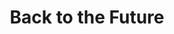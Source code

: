 ---
layout: video
series: Angry Video Game Nerd
season: 1
episode: 6
title: "Back to the Future"
permalink: /avgn/episode-6
video_id: y306cWw98a4
alt_video_id: Si6HEWEH6Oo
ra_video_id: LpJ00NN6o48
drive_id: 12EUvpBIEPc2JEoFTP-v5kqZcn51e1Fbh
release_date: 2006-07-21
previous_titles:
  - "Angry Nintendo Nerd: Back to the Future"
platforms:
  - Nintendo Entertainment System
short_platforms:
  - NES
title-card: /assets/images/avgn/title-card/episode-6b.jpg
thumbnails:
games:
  - Back to the Future
mike_notes: |
  – For Episode 6 the Nerd takes a look at the Back to the Future (NES) as well as BTTF 2 & 3 (NES).

  – A clip from this episode appeared on a Viral Video special on MTV in September 2006.

  – I remember Kevin Finn who played the Glitch Gremlin was around when James recorded this episode. We had a funny conversation about the game. You know how Marty just walks down the street in the game? What does that have to do with Back to the Future right? Well, I said “They might as well call the game Joe goes down the road”. Because really, walking down the street has nothing to do with back to the future, but that’s basically all that happens.
current_description: |
  The Nerd certainly travels back in time, as he takes a look at two bad NES games based on the Back to the Future series. This is Angry Video Game Nerd episode 6. 

  AVGN didn't want to review this game, but it seems Darth Vader from the Planet Vulcan threaten him to melt his brain if he didn't.

  'Back to the Future', released in theaters Jul. 3, 1985, star Michael J. Fox as Marty McFly, who accidentally traveled back in time after running away from Libyan Terrorists who hunted down Doc Brown, played by Christopher Lloyd, for stealing their plutonium (the time travel resource needed to power the 1.21 gigawatts for the flux capacitor).  Thus, with other problems including intervening with his parents and the quintessential bully, Biff Tannen, he has to find a way to get 'Back to the Future'!

  With a classic movie franchise like this, what can possibly go wrong?  Released four years later on Sept. 1989, it was released under AVGN's dreaded brand:  LJN!

  AVGN complained about how it didn't follow the movie where Marty McFly have to collect clocks while using a bowling ball to fight off bullies, hula-hoop girls, killer bees, and guys holding a sheet of glass.  Although the skateboard is featured in this game and necessary to advance, it's hard to maneuver without crashing into anything.  

  AVGN also complained about the repetitive music that plays throughout the game (until the bonus stages).  

  (Later revealed as a speed up guitar riff version of Huey Lewis' 'Power of Love', the main theme of Back to the Future.)

  Check out the revelation here:

  [https://www.youtube.com/watch?v=xxNkAIf2Rcs](https://www.youtube.com/watch?v=xxNkAIf2Rcs)

  Adding more insults to AVGN, a sequel was released Sept. 1990 (Also released under LJN!)

  After trying to review this sequel, mainly a nonsense version of Super Mario Bros., the only positive comment he can make is that it fits inside a toaster.

  Eventually, AVGN revisited the 'Back to the Future' games.  For the 'Back to the Future Revisited' review, click here:

  [https://www.youtube.com/watch?v=Fz92prJ3XlM](https://www.youtube.com/watch?v=Fz92prJ3XlM)

  Note:  Two of his famous nerd rants, 'Buffalo Diarrhea and Roadkill Skunk', eventually made it to his 'AVGN theme song'.  
---